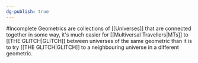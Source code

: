 ```yaml
---
dg-publish: true
---
```

#Incomplete
Geometrics are collections of [[Universes]] that are connected together in some way, it's much easier for [[Multiversal Travellers|MTs]] to [[THE GLITCH|GLITCH]] between universes of the same geometric than it is to try [[THE GLITCH|GLITCH]] to a neighbouring universe in a different geometric.